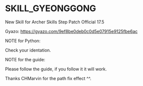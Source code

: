 # SKILL_GYEONGGONG
New Skill for Archer Skills Step Patch Official 17.5

Gyazo: https://gyazo.com/9ef8be0deb0c0d5e07915e9125fbe6ac

NOTE for Python: 

Check your identation.

NOTE for the guide:

Please follow the guide, if you follow it it will work.

Thanks CHMarvin for the path fix effect ^^.
